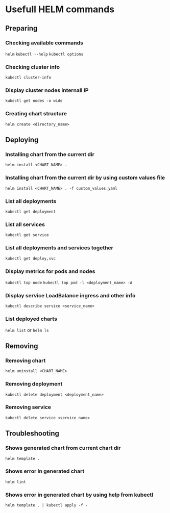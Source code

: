 # Usefull HELM commands

## Preparing

### Checking available commands
`helm`
`kubectl --help`
`kubectl options`

### Checking cluster info
`kubectl cluster-info`

### Display cluster nodes internall IP
`kubectl get nodes -o wide`

### Creating chart structure
`helm create <directory_name>`

## Deploying

### Installing chart from the current dir
`helm install <CHART_NAME> .`

### Installing chart from the current dir by using custom values file
`helm install <CHART_NAME> . -f custom_values.yaml`

### List all deployments
`kubectl get deployment`

### List all services
`kubectl get service`

### List all deployments and services together
`kubectl get deploy,svc`

### Display metrics for pods and nodes
`kubectl top node`
`kubectl top pod -l <deployment_name> -A`

### Display service LoadBalance ingress and other info
`kubectl describe service <service_name>`

### List deployed charts
`helm list` or `helm ls`

## Removing

### Removing chart
`helm uninstall <CHART_NAME>`

### Removing deployment
`kubectl delete deployment <deployment_name>`

### Removing service
`kubectl delete service <service_name>`

## Troubleshooting

### Shows generated chart from current chart dir
`helm template .`

### Shows error in generated chart
`helm lint`

### Shows error in generated chart by using help from kubectl
`helm template . | kubectl apply -f -` 